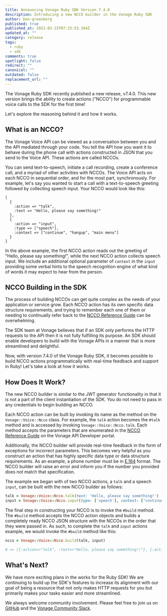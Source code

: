 ```yaml
---
title: Announcing Vonage Ruby SDK Version 7.4.0
description: Introducing a new NCCO builder in the Vonage Ruby SDK
author: ben-greenberg
published: true
published_at: 2021-03-15T07:33:53.344Z
updated_at: ""
category: release
tags:
  - ruby
  - sdk
comments: true
spotlight: false
redirect: ""
canonical: ""
outdated: false
replacement_url: ""
---
```

The Vonage Ruby SDK recently published a new release, v7.4.0. 
This new version brings the ability to create actions ("NCCO") for programmable voice calls to the SDK for the first time!

Let's explore the reasoning behind it and how it works.

## What is an NCCO?

The Vonage Voice API can be viewed as a conversation between you and the API mediated through your code. You tell the API how you want it to behave during the phone call with actions constructed in JSON that you send to the Voice API. These actions are called NCCOs.

You can send text-to-speech, initiate a call recording, create a conference call, and a myriad of other activities with NCCOs. The Voice API acts on each NCCO in sequential order, and for the most part, synchronously. For example, let's say you wanted to start a call with a text-to-speech greeting followed by collecting speech input. Your NCCO would look like this:

```
[
  {
    :action => "talk",
    :text => "Hello, please say something!"
  },
  {
    :action => "input",
    :type => ["speech"],
    :context => ["continue", "hangup", "main menu"]
  }
]
```

In the above example, the first NCCO action reads out the greeting of "Hello, please say something!", while the next NCCO action collects speech input. We include an additional optional parameter of `context` in the `input` providing some verbal hints to the speech recognition engine of what kind of words it may expect to hear from the person.

## NCCO Building in the SDK

The process of building NCCOs can get quite complex as the needs of your application or service grow. Each NCCO action has its own specific data structure requirements, and trying to remember each one of them or needing to continually refer back to the [NCCO Reference Guide](https://developer.vonage.com/voice/voice-api/ncco-reference#input) can be overwhelming.

The SDK team at Vonage believes that if an SDK only performs the HTTP requests to the API then it is not fully fulfilling its purpose. An SDK should enable developers to build with the Vonage APIs in a manner that is more streamlined and delightful. 

Now, with version 7.4.0 of the Vonage Ruby SDK, it becomes possible to build NCCO actions programmatically with real-time feedback and support in Ruby! Let's take a look at how it works.
 
## How Does It Work?

The new NCCO builder is similar to the JWT generator functionality in that it is not a part of the client instantiation of the SDK. You do not need to pass in any credentials to begin building an NCCO.

Each NCCO action can be built by invoking its name as the method on the `Vonage::Voice::Ncco` class. For example, the `talk` action becomes the `#talk` method and is accessed by invoking `Vonage::Voice::Ncco.talk`. Each method accepts the parameters that are enumerated in the [NCCO Reference Guide](https://developer.vonage.com/voice/voice-api/ncco-reference#input) on the Vonage API Developer portal.

Additionally, the NCCO builder will provide real-time feedback in the form of exceptions for incorrect parameters. This becomes very helpful as you construct an action that has highly specific data type or data structure requirements. As an example, a phone number must be in [E.164](https://en.wikipedia.org/wiki/E.164) format. The NCCO builder will raise an error and inform you if the number you provided does not match that specification.

The example we began with of two NCCO actions, a `talk` and a speech `input`, can be built with the new NCCO builder as follows:

```ruby
talk = Vonage::Voice::Ncco.talk(text: 'Hello, please say something!')
input = Vonage::Voice::Ncco.input(type: ['speech'], context: ["continue", "hangup", "main menu"])
```

The final step in constructing your NCCO is to invoke the `#build` method. The `#build` method accepts the NCCO action objects and builds a completely ready NCCO JSON structure with the NCCOs in the order that they were passed in. As such, to complete the `talk` and `input` actions example, we would invoke the `#build` method like this:

```ruby
ncco = Vonage::Voice::Ncco.build(talk, input)

# => [{:action=>"talk", :text=>"Hello, please say something!!"}, {:action=>"input", :type=>["speech"], :speech=>{:context=>["continue", "hangup", "main menu"]}}]
``` 

## What's Next?

We have more exciting plans in the works for the Ruby SDK! We are continuing to build up the SDK's features to increase its alignment with our goal of being a resource that not only makes HTTP requests for you but primarily makes your tasks easier and more streamlined.

We always welcome community involvement. Please feel free to join us on [GitHub](https://github.com/Vonage/vonage-ruby-sdk) and the [Vonage Community Slack](https://developer.nexmo.com/community/slack). 
